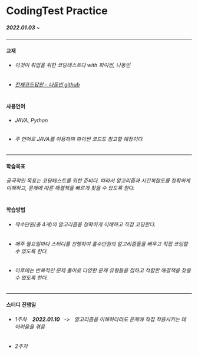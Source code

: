 # CodingTest Practice 
##### 2022.01.03 ~
--------------------------
#### 교재 
* ######  이것이 취업을 위한 코딩테스트다 with 파이썬, 나동빈
* ######  [전체코드답안 - 나동빈 github](https://github.com/ndb796/python-for-coding-test)
#
#### 사용언어
* ###### JAVA, Python
* ###### 주 언어로 JAVA를 이용하며 파이썬 코드도 참고할 예정이다.
--------------------------
#### 학습목표
###### 궁극적인 목표는 코딩테스트를 위한 준비다. 따라서 알고리즘과 시간복잡도를 정확하게 이해하고, 문제에 따른 해결책을 빠르게 찾을 수 있도록 한다.
#
#### 학습방법
* ###### 짝수단원(총 4개)의 알고리즘을 정확하게 이해하고 직접 코딩한다.
* ###### 매주 월요일마다 스터디를 진행하여 홀수단원의 알고리즘들을 배우고 직접 코딩할 수 있도록 한다.  
* ###### 이후에는 반복적인 문제 풀이로 다양한 문제 유형들을 접하고 적합한 해결책을 찾을 수 있도록 한다.
--------------------------
#### 스터디 진행일
* ###### 1주차 &nbsp;&nbsp;&nbsp;**2022.01.10** &nbsp;&nbsp;->&nbsp;&nbsp; 알고리즘을 이해하더라도 문제에 직접 적용시키는 데 어려움을 겪음
* ###### 2주차 &nbsp;&nbsp;&nbsp;

